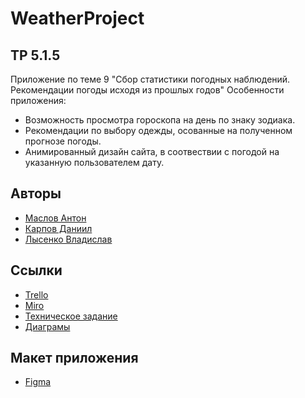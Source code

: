 # WeatherProject
## TP 5.1.5
Приложение по теме 9 "Сбор статистики погодных наблюдений. Рекомендации погоды исходя из прошлых годов"
Особенности приложения:
 * Возможность просмотра гороскопа на день по знаку зодиака.
 * Рекомендации по выбору одежды, осованные на полученном прогнозе погоды.
 * Анимированный дизайн сайта, в соотвествии с погодой на указанную пользователем дату.

## Авторы

* [Маслов Антон](https://github.com/prollla)
* [Карпов Даниил](https://github.com/HAZZI36)
* [Лысенко Владислав](https://github.com/IzolentaKod)

## Ссылки

* [Trello](https://trello.com/b/8p3AaO2b/weatherproject)
* [Miro](https://miro.com/app/board/uXjVMabYd24=/)
* [Техническое задание](https://github.com/prollla/WeatherProject/tree/main/Documentation)
* [Диаграмы](https://github.com/prollla/WeatherProject/tree/main/Documentation)



## Макет приложения

* [Figma](https://www.figma.com/file/9jHZDmoYf1ju91672ESytp/WeatherProject?node-id=0-1&t=lSWECOgJp5LcTb8r-0)
